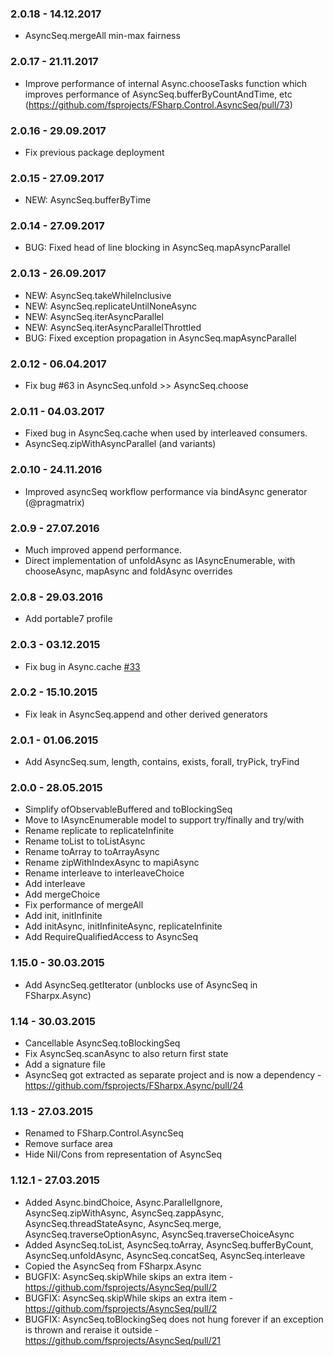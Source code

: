 ### 2.0.18 - 14.12.2017
* AsyncSeq.mergeAll min-max fairness

### 2.0.17 - 21.11.2017
* Improve performance of internal Async.chooseTasks function which improves performance of AsyncSeq.bufferByCountAndTime, etc (https://github.com/fsprojects/FSharp.Control.AsyncSeq/pull/73)

### 2.0.16 - 29.09.2017
* Fix previous package deployment

### 2.0.15 - 27.09.2017
* NEW: AsyncSeq.bufferByTime

### 2.0.14 - 27.09.2017
* BUG: Fixed head of line blocking in AsyncSeq.mapAsyncParallel

### 2.0.13 - 26.09.2017
* NEW: AsyncSeq.takeWhileInclusive
* NEW: AsyncSeq.replicateUntilNoneAsync
* NEW: AsyncSeq.iterAsyncParallel
* NEW: AsyncSeq.iterAsyncParallelThrottled
* BUG: Fixed exception propagation in AsyncSeq.mapAsyncParallel

### 2.0.12 - 06.04.2017
* Fix bug #63 in AsyncSeq.unfold >> AsyncSeq.choose

### 2.0.11 - 04.03.2017
* Fixed bug in AsyncSeq.cache when used by interleaved consumers.
* AsyncSeq.zipWithAsyncParallel (and variants)

### 2.0.10 - 24.11.2016
* Improved asyncSeq workflow performance via bindAsync generator (@pragmatrix)

### 2.0.9 - 27.07.2016
* Much improved append performance.
* Direct implementation of unfoldAsync as IAsyncEnumerable, with chooseAsync, mapAsync and foldAsync overrides

### 2.0.8 - 29.03.2016
* Add portable7 profile

### 2.0.3 - 03.12.2015
* Fix bug in Async.cache [#33](https://github.com/fsprojects/FSharp.Control.AsyncSeq/issues/33)

### 2.0.2 - 15.10.2015
* Fix leak in AsyncSeq.append and other derived generators

### 2.0.1 - 01.06.2015
* Add AsyncSeq.sum, length, contains, exists, forall, tryPick, tryFind

### 2.0.0 - 28.05.2015
* Simplify ofObservableBuffered and toBlockingSeq
* Move to IAsyncEnumerable model to support try/finally and try/with
* Rename replicate to replicateInfinite
* Rename toList to toListAsync
* Rename toArray to toArrayAsync
* Rename zipWithIndexAsync to mapiAsync
* Rename interleave to interleaveChoice
* Add interleave 
* Add mergeChoice 
* Fix performance of mergeAll 
* Add init, initInfinite
* Add initAsync, initInfiniteAsync, replicateInfinite
* Add RequireQualifiedAccess to AsyncSeq

### 1.15.0 - 30.03.2015
* Add AsyncSeq.getIterator (unblocks use of AsyncSeq in FSharpx.Async)

### 1.14 - 30.03.2015
* Cancellable AsyncSeq.toBlockingSeq
* Fix AsyncSeq.scanAsync to also return first state
* Add a signature file
* AsyncSeq got extracted as separate project and is now a dependency - https://github.com/fsprojects/FSharpx.Async/pull/24 

### 1.13 - 27.03.2015
* Renamed to FSharp.Control.AsyncSeq
* Remove surface area
* Hide Nil/Cons from representation of AsyncSeq 

### 1.12.1 - 27.03.2015
* Added Async.bindChoice, Async.ParallelIgnore, AsyncSeq.zipWithAsync, AsyncSeq.zappAsync, AsyncSeq.threadStateAsync, AsyncSeq.merge, AsyncSeq.traverseOptionAsync, AsyncSeq.traverseChoiceAsync
* Added AsyncSeq.toList, AsyncSeq.toArray, AsyncSeq.bufferByCount, AsyncSeq.unfoldAsync, AsyncSeq.concatSeq, AsyncSeq.interleave
* Copied the AsyncSeq from FSharpx.Async
* BUGFIX: AsyncSeq.skipWhile skips an extra item - https://github.com/fsprojects/AsyncSeq/pull/2
* BUGFIX: AsyncSeq.skipWhile skips an extra item - https://github.com/fsprojects/AsyncSeq/pull/2
* BUGFIX: AsyncSeq.toBlockingSeq does not hung forever if an exception is thrown and reraise it outside - https://github.com/fsprojects/AsyncSeq/pull/21